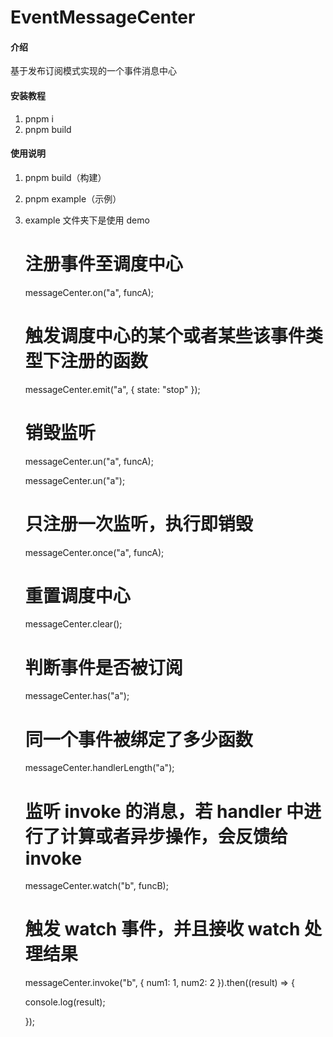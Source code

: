 # EventMessageCenter

#### 介绍

基于发布订阅模式实现的一个事件消息中心

#### 安装教程

1.  pnpm i
2.  pnpm build

#### 使用说明

1.  pnpm build（构建）
2.  pnpm example（示例）
3.  example 文件夹下是使用 demo

    # 注册事件至调度中心

    messageCenter.on("a", funcA);

    # 触发调度中心的某个或者某些该事件类型下注册的函数

    messageCenter.emit("a", { state: "stop" });

    # 销毁监听

    messageCenter.un("a", funcA);

    messageCenter.un("a");

    # 只注册一次监听，执行即销毁

    messageCenter.once("a", funcA);

    # 重置调度中心

    messageCenter.clear();

    # 判断事件是否被订阅

    messageCenter.has("a");

    # 同一个事件被绑定了多少函数

    messageCenter.handlerLength("a");

    # 监听 invoke 的消息，若 handler 中进行了计算或者异步操作，会反馈给 invoke

    messageCenter.watch("b", funcB);

    # 触发 watch 事件，并且接收 watch 处理结果

    messageCenter.invoke("b", { num1: 1, num2: 2 }).then((result) => {

    console.log(result);

    });
